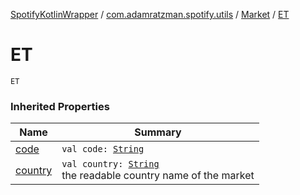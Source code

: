 [SpotifyKotlinWrapper](../../index.md) / [com.adamratzman.spotify.utils](../index.md) / [Market](index.md) / [ET](./-e-t.md)

# ET

`ET`

### Inherited Properties

| Name | Summary |
|---|---|
| [code](code.md) | `val code: `[`String`](https://kotlinlang.org/api/latest/jvm/stdlib/kotlin/-string/index.html) |
| [country](country.md) | `val country: `[`String`](https://kotlinlang.org/api/latest/jvm/stdlib/kotlin/-string/index.html)<br>the readable country name of the market |
